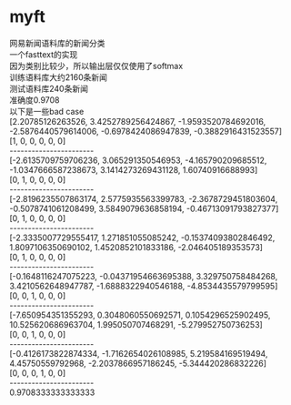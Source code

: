 # myft
网易新闻语料库的新闻分类<br>
一个fasttext的实现<br>
因为类别比较少，所以输出层仅仅使用了softmax<br>
训练语料库大约2160条新闻<br>
测试语料库240条新闻<br>
准确度0.9708<br>
以下是一些bad case<br>
[2.20785126263526, 3.4252789256424867, -1.9593520784692016, -2.5876440579614006, -0.6978424086947839, -0.3882916431523557]<br>
[1, 0, 0, 0, 0, 0]<br>
-----------------------<br>
[-2.6135709759706236, 3.065291350546953, -4.165790209685512, -1.0347666587238673, 3.1414273269431128, 1.60740916688993]<br>
[0, 1, 0, 0, 0, 0]<br>
-----------------------<br>
[-2.8196235507863174, 2.5775935563399783, -2.3678729451803604, -0.5078741061208499, 3.5849079636858194, -0.46713091793827377]<br>
[0, 1, 0, 0, 0, 0]<br>
-----------------------<br>
[-2.3335007729555417, 1.271851055085242, -0.15374093802846492, 1.8097106350690102, 1.4520852101833186, -2.046405189353573]<br>
[0, 1, 0, 0, 0, 0]<br>
-----------------------<br>
[-0.1648116247075223, -0.04371954663695388, 3.329750758484268, 3.4210562648947787, -1.6888322940546188, -4.8534435579799595]<br>
[0, 0, 1, 0, 0, 0]<br>
-----------------------<br>
[-7.650954351355293, 0.3048060550692571, 0.1054296525902495, 10.525620686963704, 1.995050707468291, -5.279952750736253]<br>
[0, 0, 1, 0, 0, 0]<br>
-----------------------<br>
[-0.4126173822874334, -1.7162654026108985, 5.219584169519494, 4.45750559792968, -2.2037866957186245, -5.344420286832226]<br>
[0, 0, 0, 1, 0, 0]<br>
-----------------------<br>
0.9708333333333333<br>
